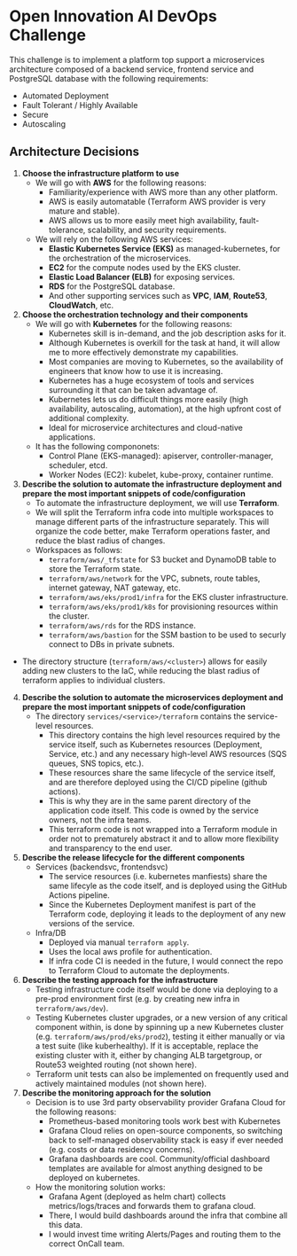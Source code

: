 
# Open Innovation AI DevOps Challenge

This challenge is to implement a platform top support a microservices architecture composed of a backend service, frontend service and
PostgreSQL database with the following requirements:
- Automated Deployment
- Fault Tolerant / Highly Available
- Secure
- Autoscaling

## Architecture Decisions
1. **Choose the infrastructure platform to use**
    - We will go with **AWS** for the following reasons:
      - Familiarity/experience with AWS more than any other platform.
      - AWS is easily automatable (Terraform AWS provider is very mature and stable).
      - AWS allows us to more easily meet high availability, fault-tolerance, scalability, and security requirements.
    - We will rely on the following AWS services:
      - **Elastic Kubernetes Service (EKS)** as managed-kubernetes, for the orchestration of the microservices.
      - **EC2** for the compute nodes used by the EKS cluster.
      - **Elastic Load Balancer (ELB)** for exposing services.
      - **RDS** for the PostgreSQL database.
      - And other supporting services such as **VPC**, **IAM**, **Route53**, **CloudWatch**, etc.
2. **Choose the orchestration technology and their components**
    - We will go with **Kubernetes** for the following reasons:
      - Kubernetes skill is in-demand, and the job description asks for it.
      - Although Kubernetes is overkill for the task at hand, it will allow me to more effectively demonstrate my capabilities.
      - Most companies are moving to Kubernetes, so the availability of engineers that know how to use it is increasing.
      - Kubernetes has a huge ecosystem of tools and services surrounding it that can be taken advantage of.
      - Kubernetes lets us do difficult things more easily (high availability, autoscaling, automation), at the high upfront cost of additional complexity.
      - Ideal for microservice architectures and cloud-native applications.
    - It has the following compononets:
      - Control Plane (EKS-managed): apiserver, controller-manager, scheduler, etcd.
      - Worker Nodes (EC2): kubelet, kube-proxy, container runtime.
3. **Describe the solution to automate the infrastructure deployment and prepare the most important snippets of code/configuration**
    - To automate the infrastructure deployment, we will use **Terraform**.
    - We will split the Terraform infra code into multiple workspaces to manage different parts of the infrastructure separately. This will organize the code better, make Terraform operations faster, and reduce the blast radius of changes.
    - Workspaces as follows:
      - `terraform/aws/_tfstate` for S3 bucket and DynamoDB table to store the Terraform state.
      - `terraform/aws/network` for the VPC, subnets, route tables, internet gateway, NAT gateway, etc.
      - `terraform/aws/eks/prod1/infra` for the EKS cluster infrastructure.
      - `terraform/aws/eks/prod1/k8s` for provisioning resources within the cluster.
      - `terraform/aws/rds` for the RDS instance.
      - `terraform/aws/bastion` for the SSM bastion to be used to securly connect to DBs in private subnets.
  - The directory structure (`terraform/aws/<cluster>`) allows for easily adding new clusters to the IaC, while reducing the blast radius of terraform applies to individual clusters.
4. **Describe the solution to automate the microservices deployment and prepare the most important snippets of code/configuration**
    - The directory `services/<service>/terraform` contains the service-level resources.
      - This directory contains the high level resources required by the service itself, such as Kubernetes resources (Deployment, Service, etc.) and any necessary high-level AWS resources (SQS queues, SNS topics, etc.).
      - These resources share the same lifecycle of the service itself, and are therefore deployed using the CI/CD pipeline (github actions).
      - This is why they are in the same parent directory of the application code itself. This code is owned by the service owners, not the infra teams.
      - This terraform code is not wrapped into a Terraform module in order not to prematurely abstract it and to allow more flexibility and transparency to the end user.
5. **Describe the release lifecycle for the different components**
    - Services (backendsvc, frontendsvc)
      - The service resources (i.e. kubernetes manfiests) share the same lifecyle as the code itself, and is deployed using the GitHub Actions pipeline.
      - Since the Kubernetes Deployment manifest is part of the Terraform code, deploying it leads to the deployment of any new versions of the service.
    - Infra/DB
      - Deployed via manual `terraform apply`.
      - Uses the local aws profile for authentication.
      - If infra code CI is needed in the future, I would connect the repo to Terraform Cloud to automate the deployments.
6. **Describe the testing approach for the infrastructure**
    - Testing infrastructure code itself would be done via deploying to a pre-prod environment first (e.g. by creating new infra in `terraform/aws/dev`).
    - Testing Kubernetes cluster upgrades, or a new version of any critical component within, is done by spinning up a new Kubernetes cluster (e.g. `terraform/aws/prod/eks/prod2`), testing it either manually or via a test suite (like kuberhealthy). If it is acceptable, replace the existing cluster with it, either by changing ALB targetgroup, or Route53 weighted routing (not shown here).
    - Terraform unit tests can also be implemented on frequently used and actively maintained modules (not shown here).
7. **Describe the monitoring approach for the solution**
    - Decision is to use 3rd party observability provider Grafana Cloud for the following reasons:
      - Prometheus-based monitoring tools work best with Kubernetes
      - Grafana Cloud relies on open-source components, so switching back to self-managed observability stack is easy if ever needed (e.g. costs or data residency concerns).
      - Grafana dashboards are cool. Community/official dashboard templates are available for almost anything designed to be deployed on kubernetes.
    - How the monitoring solution works:
      - Grafana Agent (deployed as helm chart) collects metrics/logs/traces and forwards them to grafana cloud.
      - There, I would build dashboards around the infra that combine all this data.
      - I would invest time writing Alerts/Pages and routing them to the correct OnCall team.
